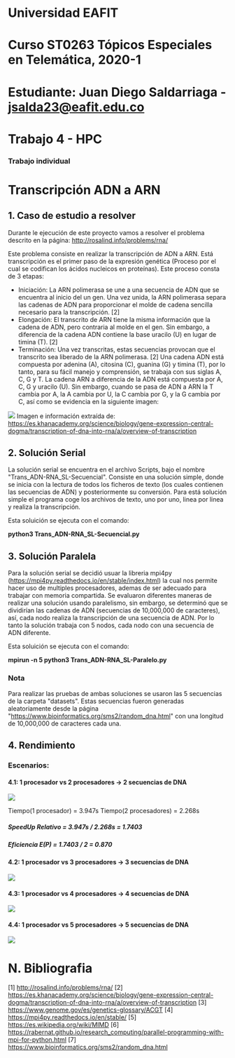 # Universidad EAFIT
# Curso ST0263 Tópicos Especiales en Telemática, 2020-1
# Estudiante: Juan Diego Saldarriaga - jsalda23@eafit.edu.co
# Trabajo 4 - HPC
### Trabajo individual

# Transcripción ADN a ARN
## 1. Caso de estudio a resolver

Durante le ejecución de este proyecto vamos a resolver el problema descrito en la página: http://rosalind.info/problems/rna/

Este problema consiste en realizar la transcripción de ADN a ARN. Está transcripción es el primer paso de la expresión genética (Proceso por el cual se codifican los ácidos nucleicos en proteínas). Este proceso consta de 3 etapas:
* Iniciación: La ARN polimerasa se une a una secuencia de ADN que se encuentra al inicio del un gen. Una vez unida, la ARN polimerasa separa las cadenas de ADN para proporcionar el molde de cadena sencilla necesario para la transcripción. [2]
* Elongación: El transcrito de ARN tiene la misma información que la cadena de ADN, pero contraria al molde en el gen. Sin embargo, a diferencia de la cadena ADN contiene la base uracilo (U) en lugar de timina (T). [2]
* Terminación: Una vez transcritas, estas secuencias provocan que el transcrito sea liberado de la ARN polimerasa. [2]
Una cadena ADN está compuesta por adenina (A), citosina (C), guanina (G) y timina (T), por lo tanto, para su fácil manejo y comprensión, se trabaja con sus siglas A, C, G y T. La cadena ARN a diferencia de la ADN está compuesta por A, C, G y uracilo (U). Sin embargo, cuando se pasa de ADN a ARN la T cambia por A, la A cambia por U, la C cambia por G, y la G cambia por C, así como se evidencia en la siguiente imagen:

![](Imagenes/ARNpolimerasa.png)
<h20> Imagen e información extraída de: https://es.khanacademy.org/science/biology/gene-expression-central-dogma/transcription-of-dna-into-rna/a/overview-of-transcription </h20>

## 2. Solución Serial
La solución serial se encuentra en el archivo Scripts, bajo el nombre "Trans_ADN-RNA_SL-Secuencial". Consiste en una solución simple, donde se inicia con la lectura de todos los ficheros de texto (los cuales contienen las secuencias de ADN) y posteriormente su conversión. Para está solución simple el programa coge los archivos de texto, uno por uno, linea por linea y realiza la transcripción.

Esta soluición se ejecuta con el comando:

__python3 Trans_ADN-RNA_SL-Secuencial.py__

## 3. Solución Paralela
Para la solución serial se decidió usuar la libreria mpi4py (https://mpi4py.readthedocs.io/en/stable/index.html) la cual nos permite hacer uso de multiples procesadores, ademas de ser adecuado para trabajar con memoria compartida.
Se evaluaron diferentes maneras de realizar una solución usando paralelismo, sin embargo, se determinó que se dividirían las cadenas de ADN (secuencias de 10,000,000 de caracteres), así, cada nodo realiza la transcripción de una secuencia de ADN. Por lo tanto la solución trabaja con 5 nodos, cada nodo con una secuencia de ADN diferente.

Esta soluición se ejecuta con el comando:

__mpirun -n 5 python3 Trans_ADN-RNA_SL-Paralelo.py__

### Nota
Para realizar las pruebas de ambas soluciones se usaron las 5 secuencias de la carpeta "datasets". Estas secuencias fueron generadas aleatoriamente desde la página "https://www.bioinformatics.org/sms2/random_dna.html" con una longitud de 10,000,000 de caracteres cada una.

## 4. Rendimiento

### Escenarios:

#### 4.1: 1 procesador vs 2 procesadores -> 2 secuencias de DNA
![](Imagenes/2%20archivos%20-%201pVs2p.PNG)

Tiempo(1 procesador) = 3.947s
Tiempo(2 procesadores) = 2.268s
##### *SpeedUp Relativo = 3.947s / 2.268s = 1.7403*
##### *Eficiencia E(P) = 1.7403 / 2 = 0.870*

#### 4.2: 1 procesador vs 3 procesadores -> 3 secuencias de DNA
![](Imagenes/3%20archivos%20-%201pVs3p.PNG)

#### 4.3: 1 procesador vs 4 procesadores -> 4 secuencias de DNA
![](Imagenes/4%20archivos%20-%201pVs4p.PNG)

#### 4.4: 1 procesador vs 5 procesadores -> 5 secuencias de DNA
![](Imagenes/5%20archivos%20-%201pVs5p.PNG)



# N. Bibliografia
[1] http://rosalind.info/problems/rna/
[2] https://es.khanacademy.org/science/biology/gene-expression-central-dogma/transcription-of-dna-into-rna/a/overview-of-transcription
[3] https://www.genome.gov/es/genetics-glossary/ACGT
[4] https://mpi4py.readthedocs.io/en/stable/
[5] https://es.wikipedia.org/wiki/MIMD
[6] https://rabernat.github.io/research_computing/parallel-programming-with-mpi-for-python.html
[7] https://www.bioinformatics.org/sms2/random_dna.html

